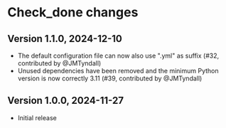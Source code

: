 # Check_done changes

## Version 1.1.0, 2024-12-10

- The default configuration file can now also use ".yml" as suffix (#32, contributed by @JMTyndall)
- Unused dependencies have been removed and the minimum Python version is now correctly 3.11 (#39, contributed by @JMTyndall)

## Version 1.0.0, 2024-11-27

- Initial release
